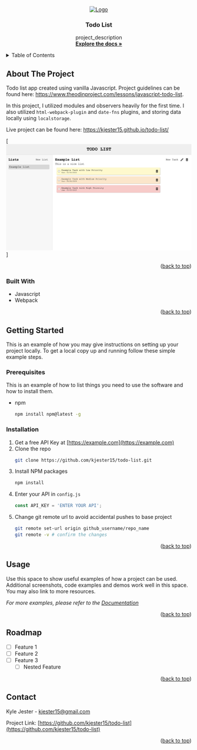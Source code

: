 <a id="readme-top"></a>


<!-- PROJECT LOGO -->
<br />
<div align="center">
  <a href="https://github.com/kjester15/todo-list">
    <img src="images/logo.png" alt="Logo" width="80" height="80">
  </a>

<h3 align="center">Todo List</h3>

  <p align="center">
    project_description
    <br />
    <a href="https://github.com/kjester15/todo-list"><strong>Explore the docs »</strong></a>
    <br />
  </p>
</div>



<!-- TABLE OF CONTENTS -->
<details>
  <summary>Table of Contents</summary>
  <ol>
    <li>
      <a href="#about-the-project">About The Project</a>
      <ul>
        <li><a href="#built-with">Built With</a></li>
      </ul>
    </li>
    <li>
      <a href="#getting-started">Getting Started</a>
      <ul>
        <li><a href="#prerequisites">Prerequisites</a></li>
        <li><a href="#installation">Installation</a></li>
      </ul>
    </li>
    <li><a href="#usage">Usage</a></li>
    <li><a href="#roadmap">Roadmap</a></li>
    <li><a href="#contact">Contact</a></li>
  </ol>
</details>



<!-- ABOUT THE PROJECT -->
## About The Project

Todo list app created using vanilla Javascript. Project guidelines can be found here: https://www.theodinproject.com/lessons/javascript-todo-list.

In this project, I utilized modules and observers heavily for the first time. I also utilized `html-webpack-plugin` and `date-fns` plugins, and storing data locally using `localstorage`.

Live project can be found here: https://kjester15.github.io/todo-list/


[![Product Name Screen Shot][product-screenshot]]

<p align="right">(<a href="#readme-top">back to top</a>)</p>


### Built With

* Javascript
* Webpack

<p align="right">(<a href="#readme-top">back to top</a>)</p>


<!-- GETTING STARTED -->
## Getting Started

This is an example of how you may give instructions on setting up your project locally.
To get a local copy up and running follow these simple example steps.


### Prerequisites

This is an example of how to list things you need to use the software and how to install them.
* npm
  ```sh
  npm install npm@latest -g
  ```


### Installation

1. Get a free API Key at [https://example.com](https://example.com)
2. Clone the repo
   ```sh
   git clone https://github.com/kjester15/todo-list.git
   ```
3. Install NPM packages
   ```sh
   npm install
   ```
4. Enter your API in `config.js`
   ```js
   const API_KEY = 'ENTER YOUR API';
   ```
5. Change git remote url to avoid accidental pushes to base project
   ```sh
   git remote set-url origin github_username/repo_name
   git remote -v # confirm the changes
   ```

<p align="right">(<a href="#readme-top">back to top</a>)</p>


<!-- USAGE EXAMPLES -->
## Usage

Use this space to show useful examples of how a project can be used. Additional screenshots, code examples and demos work well in this space. You may also link to more resources.

_For more examples, please refer to the [Documentation](https://example.com)_

<p align="right">(<a href="#readme-top">back to top</a>)</p>


<!-- ROADMAP -->
## Roadmap

- [ ] Feature 1
- [ ] Feature 2
- [ ] Feature 3
    - [ ] Nested Feature

<p align="right">(<a href="#readme-top">back to top</a>)</p>


<!-- CONTACT -->
## Contact

Kyle Jester - kjester15@gmail.com

Project Link: [https://github.com/kjester15/todo-list](https://github.com/kjester15/todo-list)

<p align="right">(<a href="#readme-top">back to top</a>)</p>


<!-- MARKDOWN LINKS & IMAGES -->
[product-screenshot]: src/img/project_screenshot.png